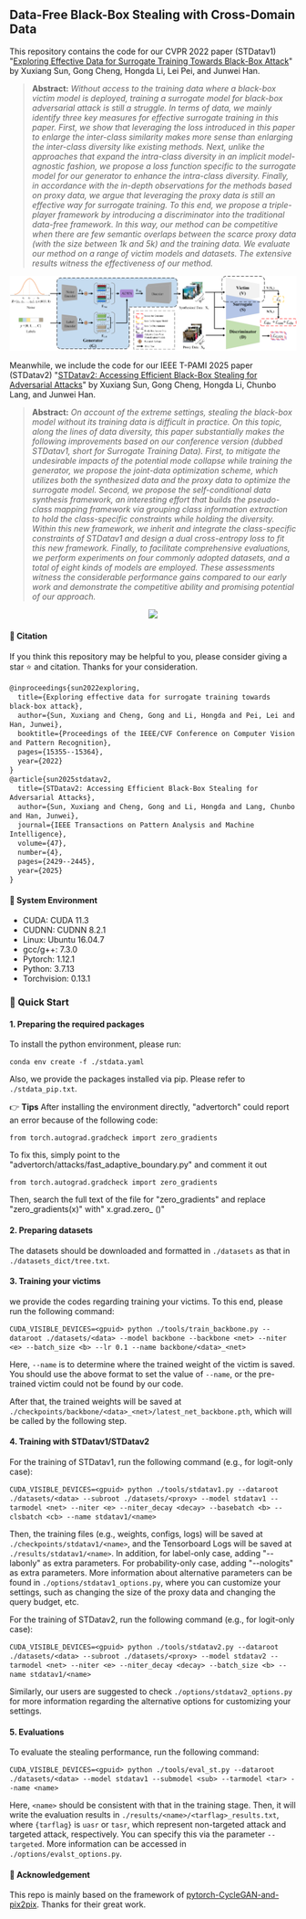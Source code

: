 ## Data-Free Black-Box Stealing with Cross-Domain Data

This repository contains the code for our CVPR 2022 paper (STDatav1) "[Exploring Effective Data for Surrogate Training Towards Black-Box Attack](https://openaccess.thecvf.com/content/CVPR2022/html/Sun_Exploring_Effective_Data_for_Surrogate_Training_Towards_Black-Box_Attack_CVPR_2022_paper.html)" by Xuxiang Sun, Gong Cheng, Hongda Li, Lei Pei, and Junwei Han.
> **Abstract:** *Without access to the training data where a black-box victim model is deployed, training a surrogate model for black-box adversarial attack is still a struggle. In terms of data, we mainly identify three key measures for effective surrogate training in this paper. First, we show that leveraging the loss introduced in this paper to enlarge the inter-class similarity makes more sense than enlarging the inter-class diversity like existing methods. Next, unlike the approaches that expand the intra-class diversity in an implicit model-agnostic fashion, we propose a loss function specific to the surrogate model for our generator to enhance the intra-class diversity. Finally, in accordance with the in-depth observations for the methods based on proxy data, we argue that leveraging the proxy data is still an effective way for surrogate training. To this end, we propose a triple-player framework by introducing a discriminator into the traditional data-free framework. In this way, our method can be competitive when there are few semantic overlaps between the scarce proxy data (with the size between 1k and 5k) and the training data. We evaluate our method on a range of victim models and datasets. The extensive results witness the effectiveness of our method.*
<p align="middle">
  <img src="img/v1.png">
</p>

Meanwhile, we include the code for our IEEE T-PAMI 2025 paper (STDatav2) "[STDatav2: Accessing Efficient Black-Box Stealing for Adversarial Attacks](https://ieeexplore.ieee.org/document/10806846)" by Xuxiang Sun, Gong Cheng, Hongda Li, Chunbo Lang, and Junwei Han.

> **Abstract:** *On account of the extreme settings, stealing the black-box model without its training data is difficult in practice. On this topic, along the lines of data diversity, this paper substantially makes the following improvements based on our conference version (dubbed STDatav1, short for Surrogate Training Data). First, to mitigate the undesirable impacts of the potential mode collapse while training the generator, we propose the joint-data optimization scheme, which utilizes both the synthesized data and the proxy data to optimize the surrogate model. Second, we propose the self-conditional data synthesis framework, an interesting effort that builds the pseudo-class mapping framework via grouping class information extraction to hold the class-specific constraints while holding the diversity. Within this new framework, we inherit and integrate the class-specific constraints of STDatav1 and design a dual cross-entropy loss to fit this new framework. Finally, to facilitate comprehensive evaluations, we perform experiments on four commonly adopted datasets, and a total of eight kinds of models are employed. These assessments witness the considerable performance gains compared to our early work and demonstrate the competitive ability and promising potential of our approach.*
<p align="middle">
  <img src="img/v2.png">
</p>


#### :blue_book: Citation
If you think this repository may be helpful to you, please consider giving a star :star: and citation. Thanks for your consideration.
```
@inproceedings{sun2022exploring,
  title={Exploring effective data for surrogate training towards black-box attack},
  author={Sun, Xuxiang and Cheng, Gong and Li, Hongda and Pei, Lei and Han, Junwei},
  booktitle={Proceedings of the IEEE/CVF Conference on Computer Vision and Pattern Recognition},
  pages={15355--15364},
  year={2022}
}
@article{sun2025stdatav2,
  title={STDatav2: Accessing Efficient Black-Box Stealing for Adversarial Attacks},
  author={Sun, Xuxiang and Cheng, Gong and Li, Hongda and Lang, Chunbo and Han, Junwei},
  journal={IEEE Transactions on Pattern Analysis and Machine Intelligence},
  volume={47},
  number={4},
  pages={2429--2445},
  year={2025}
}
```
#### :page_facing_up: System Environment

* CUDA: CUDA 11.3
* CUDNN: CUDNN 8.2.1
* Linux: Ubuntu 16.04.7
* gcc/g++: 7.3.0
* Pytorch: 1.12.1
* Python: 3.7.13
* Torchvision: 0.13.1

### :bookmark_tabs: Quick Start
#### 1. Preparing the required packages

To install the python environment, please run:

```
conda env create -f ./stdata.yaml
```

Also, we provide the packages installed via pip. Please refer to `./stdata_pip.txt`.

:point_right: **Tips**
After installing the environment directly, "advertorch" could report an error because of the following code:
```
from torch.autograd.gradcheck import zero_gradients
```
To fix this, simply point to the "advertorch/attacks/fast_adaptive_boundary.py" and comment it out
```
from torch.autograd.gradcheck import zero_gradients
```
Then, search the full text of the file for "zero_gradients" and replace "zero_gradients(x)" with" x.grad.zero_ ()"

#### 2. Preparing datasets
The datasets should be downloaded and formatted in `./datasets` as that in `./datasets_dict/tree.txt`.

#### 3. Training your victims
we provide the codes regarding training your victims. To this end, please run the following command:
```
CUDA_VISIBLE_DEVICES=<gpuid> python ./tools/train_backbone.py --dataroot ./datasets/<data> --model backbone --backbone <net> --niter <e> --batch_size <b> --lr 0.1 --name backbone/<data>_<net>
```
Here, `--name` is to determine where the trained weight of the victim <net> is saved. You should use the above format to set the value of `--name`, or the pre-trained victim could not be found by our code.

After that, the trained weights will be saved at `./checkpoints/backbone/<data>_<net>/latest_net_backbone.pth`, which will be called by the following step.

#### 4. Training with STDatav1/STDatav2
For the training of STDatav1, run the following command (e.g., for logit-only case):
```
CUDA_VISIBLE_DEVICES=<gpuid> python ./tools/stdatav1.py --dataroot ./datasets/<data> --subroot ./datasets/<proxy> --model stdatav1 --tarmodel <net> --niter <e> --niter_decay <decay> --basebatch <b> --clsbatch <cb> --name stdatav1/<name>
```
Then, the training files (e.g., weights, configs, logs) will be saved at `./checkpoints/stdatav1/<name>`, and the Tensorboard Logs will be saved at `./results/stdatav1/<name>`. In addition, for label-only case, adding "--labonly" as extra parameters. For probability-only case, adding "--nologits" as extra parameters. More information about alternative parameters can be found in `./options/stdatav1_options.py`, where you can customize your settings, such as changing the size of the proxy data and changing the query budget, etc.

For the training of STDatav2, run the following command (e.g., for logit-only case):
```
CUDA_VISIBLE_DEVICES=<gpuid> python ./tools/stdatav2.py --dataroot ./datasets/<data> --subroot ./datasets/<proxy> --model stdatav2 --tarmodel <net> --niter <e> --niter_decay <decay> --batch_size <b> --name stdatav1/<name>
```
Similarly, our users are suggested to check `./options/stdatav2_options.py` for more information regarding the alternative options for customizing your settings.

#### 5. Evaluations
To evaluate the stealing performance, run the following command:
```
CUDA_VISIBLE_DEVICES=<gpuid> python ./tools/eval_st.py --dataroot ./datasets/<data> --model stdatav1 --submodel <sub> --tarmodel <tar> --name <name>
```
Here, `<name>` should be consistent with that in the training stage. Then, it will write the evaluation results in `./results/<name>/<tarflag>_results.txt`, where `{tarflag}` is `uasr` or `tasr`, which represent non-targeted attack and targeted attack, respectively. You can specify this via the parameter `--targeted`. More information can be accessed in `./options/evalst_options.py`.

#### :gift: Acknowledgement
This repo is mainly based on the framework of [pytorch-CycleGAN-and-pix2pix](https://github.com/junyanz/pytorch-CycleGAN-and-pix2pix). Thanks for their great work.
